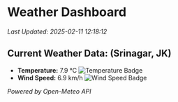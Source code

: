 
# Weather Dashboard

_Last Updated: 2025-02-11 12:18:12_

## Current Weather Data: (Srinagar, JK)
- **Temperature:** 7.9 °C ![Temperature Badge](https://img.shields.io/badge/Temperature-Low%20Temp-blue)
- **Wind Speed:** 6.9 km/h ![Wind Speed Badge](https://img.shields.io/badge/Wind%20Speed-Light%20Wind-blue)

*Powered by Open-Meteo API*
